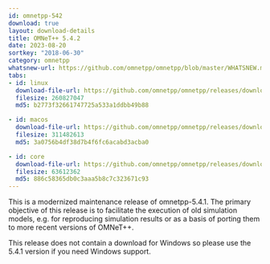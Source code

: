 ```yaml
---
id: omnetpp-542
download: true
layout: download-details
title: OMNeT++ 5.4.2
date: 2023-08-20
sortkey: "2018-06-30"
category: omnetpp
whatsnew-url: https://github.com/omnetpp/omnetpp/blob/master/WHATSNEW.md#omnet-542-august-2023
tabs:
- id: linux
  download-file-url: https://github.com/omnetpp/omnetpp/releases/download/omnetpp-5.4.2/omnetpp-5.4.2-src-linux.tgz
  filesize: 260827047
  md5: b2773f32661747725a533a1ddbb49b88

- id: macos
  download-file-url: https://github.com/omnetpp/omnetpp/releases/download/omnetpp-5.4.2/omnetpp-5.4.2-src-macosx.tgz
  filesize: 311482613
  md5: 3a0756b4df38d7b4f6fc6acabd3acba0

- id: core
  download-file-url: https://github.com/omnetpp/omnetpp/releases/download/omnetpp-5.4.2/omnetpp-5.4.2-src-core.tgz
  filesize: 63612362
  md5: 886c58365db0c3aaa5b8c7c323671c93
---
```


This is a modernized maintenance release of omnetpp-5.4.1. The primary objective of this release is to facilitate the execution of old simulation models, e.g. for reproducing simulation results or as a basis of porting them to more recent versions of OMNeT++.

This release does not contain a download for Windows so please use the 5.4.1 version if you need Windows support.

